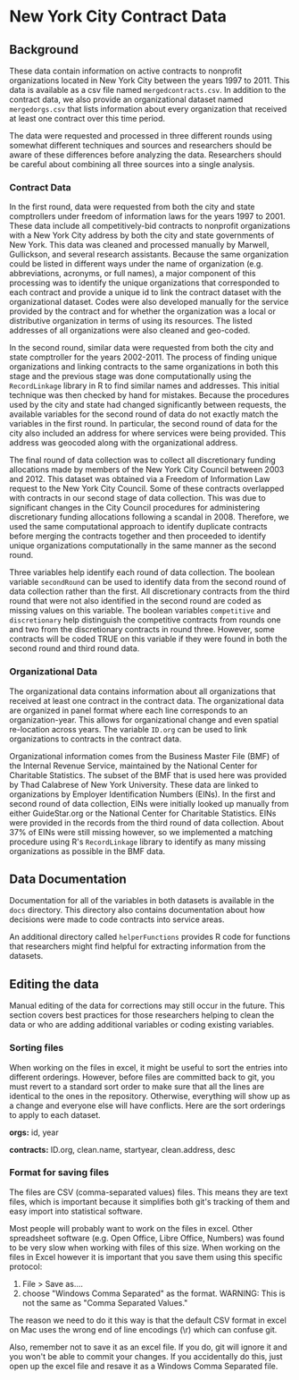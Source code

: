 # New York City Contract Data
 
## Background
 
These data contain information on active contracts to nonprofit organizations located in New York City between the years 1997 to 2011. This data is available as a csv file named `mergedcontracts.csv`. In addition to the contract data, we also provide an organizational dataset named `mergedorgs.csv` that lists information about every organization that received at least one contract over this time period. 

The data were requested and processed in three different rounds using somewhat different techniques and sources and researchers should be aware of these differences before analyzing the data. Researchers should be careful about combining all three sources into a single analysis. 

### Contract Data

In the first round, data were requested from both the city and state comptrollers under freedom of information laws for the years 1997 to 2001. These data include all competitively-bid contracts to nonprofit organizations with a New York City address by both the city and state governments of New York. This data was cleaned and processed manually by Marwell, Gullickson, and several research assistants. Because the same organization could be listed in different ways under the name of organization (e.g. abbreviations, acronyms, or full names), a major component of this processing was to identify the unique organizations that corresponded to each contract and provide a unique id to link the contract dataset with the organizational dataset. Codes were also developed manually for the service provided by the contract and for whether the organization was a local or distributive organization in terms of using its resources. The listed addresses of all organizations were also cleaned and geo-coded. 

In the second round, similar data were requested from both the city and state comptroller for the years 2002-2011. The process of finding unique organizations and linking contracts to the same organizations in both this stage and the previous stage was done computationally using the `RecordLinkage` library in R to find similar names and addresses. This initial technique was then checked by hand for mistakes. Because the procedures used by the city and state had changed significantly between requests, the available variables for the second round of data do not exactly match the variables in the first round. In particular, the second round of data for the city also included an address for where services were being provided. This address was geocoded along with the organizational address. 

The final round of data collection was to collect all discretionary funding allocations made by members of the New York City Council between 2003 and 2012. This dataset was obtained via a Freedom of Information Law request to the New York City Council. Some of these contracts overlapped with contracts in our second stage of data collection.  This was due to significant changes in the City Council procedures for administering discretionary funding allocations following a scandal in 2008. Therefore, we used the same computational approach to identify duplicate contracts before merging the contracts together and then proceeded to identify unique organizations computationally in the same manner as the second round. 

Three variables help identify each round of data collection. The boolean variable `secondRound` can be used to identify data from the second round of data collection rather than the first. All discretionary contracts from the third round that were not also identified in the second round are coded as missing values on this variable. The boolean variables `competitive` and `discretionary` help distinguish the competitive contracts from rounds one and two from the discretionary contracts in round three. However, some contracts will be coded TRUE on this variable if they were found in both the second round and third round data. 

### Organizational Data

The organizational data contains information about all organizations that received at least one contract in the contract data. The organizational data are organized in panel format where each line corresponds to an organization-year. This allows for organizational change and even spatial re-location across years. The variable `ID.org` can be used to link organizations to contracts in the contract data. 

Organizational information comes from the Business Master File (BMF) of the Internal Revenue Service, maintained by the National Center for Charitable Statistics. The subset of the BMF that is used here was provided by Thad Calabrese of New York University. These data are linked to organizations by Employer Identification Numbers (EINs). In the first and second round of data collection, EINs were initially looked up manually from either GuideStar.org or the National Center for Charitable Statistics. EINs were provided in the records from the third round of data collection. About 37% of EINs were still missing however, so we implemented a matching procedure using R's `RecordLinkage` library to identify as many missing organizations as possible in the BMF data. 

## Data Documentation

Documentation for all of the variables in both datasets is available in the `docs` directory. This directory also contains documentation about how decisions were made to code contracts into service areas. 

An additional directory called `helperFunctions` provides R code for functions that researchers might find helpful for extracting information from the datasets. 

## Editing the data

Manual editing of the data for corrections may still occur in the future. This section covers best practices for those researchers helping to clean the data or who are adding additional variables or coding existing variables. 

### Sorting files
When working on the files in excel, it might be useful to sort the entries into different orderings. However, before files are committed back to git, you must revert to a standard sort order to make sure that all the lines are identical to the ones in the repository. Otherwise, everything will show up as a change and everyone else will have conflicts. Here are the sort orderings to apply to each dataset.

**orgs:** id, year

**contracts:** ID.org, clean.name, startyear, clean.address, desc

### Format for saving files
The files are CSV (comma-separated values) files. This means they are text files, which is important because it simplifies both git's tracking of them and easy import into statistical software. 

Most people will probably want to work on the files in excel. Other spreadsheet software (e.g. Open  Office, Libre Office, Numbers) was found to be very slow when working with files of this size. When working on the files in Excel however it is important that you save them using this specific protocol:

1. File > Save as....
2. choose "Windows Comma Separated" as the format. WARNING: This is not the same as "Comma Separated Values."

The reason we need to do it this way is that the default CSV format in excel on Mac uses the wrong end of line encodings (\r) which can confuse git.  

Also, remember not to save it as an excel file. If you do, git will ignore it and you won't be able to commit your changes. If you accidentally do this, just open up the excel file and resave it as a Windows Comma Separated file. 
